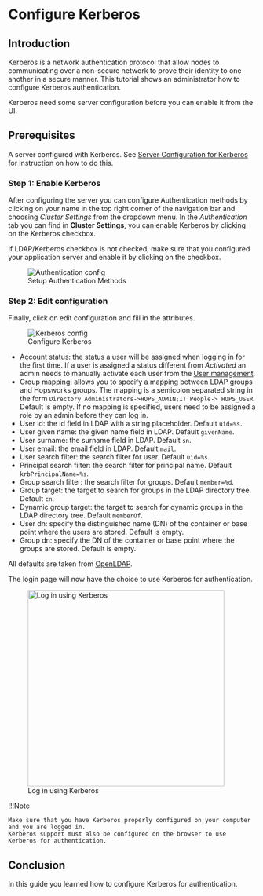 # Configure Kerberos

## Introduction
Kerberos is a network authentication protocol that allow nodes to communicating over a non-secure network to prove their identity to one another in a secure manner.
This tutorial shows an administrator how to configure Kerberos authentication.

Kerberos need some server configuration before you can enable it from the UI.

## Prerequisites
A server configured with Kerberos. See [Server Configuration for Kerberos](../configure-server/#server-configuration-for-kerberos) for 
instruction on how to do this. 

### Step 1: Enable Kerberos
After configuring the server you can configure Authentication methods by clicking on your name in the top right
corner of the navigation bar and choosing *Cluster Settings* from the dropdown menu.
In the _Authentication_ tab you can find in **Cluster Settings**, you can enable Kerberos by clicking on the Kerberos checkbox.

If LDAP/Kerberos checkbox is not checked, make sure that you configured your application server and enable it by
clicking on the checkbox.

<figure>
  <img src="../../../assets/images/admin/ldap/auth-config-krb.png" alt="Authentication config" />
  <figcaption>Setup Authentication Methods</figcaption>
</figure>

### Step 2: Edit configuration
Finally, click on edit configuration and fill in the attributes.

<figure>
  <img src="../../../assets/images/admin/ldap/configure-krb.png" alt="Kerberos config" />
  <figcaption>Configure Kerberos</figcaption>
</figure>

- Account status: the status a user will be assigned when logging in for the first time. If a user is assigned a status
  different from _Activated_ an admin needs to manually activate each user from the [User management](../../user).
- Group mapping: allows you to specify a mapping between LDAP groups and Hopsworks groups. The mapping is a
  semicolon separated string in the form ```Directory Administrators->HOPS_ADMIN;IT People-> HOPS_USER```. Default 
  is empty. If no mapping is specified, users need to be assigned a role by an admin before they can log in.
- User id: the id field in LDAP with a string placeholder. Default ```uid=%s```.
- User given name: the given name field in LDAP. Default ```givenName```.
- User surname: the surname field in LDAP. Default ```sn```.
- User email: the email field in LDAP. Default ```mail```.
- User search filter: the search filter for user. Default ```uid=%s```.
- Principal search filter: the search filter for principal name. Default ```krbPrincipalName=%s```.
- Group search filter: the search filter for groups. Default ```member=%d```.
- Group target: the target to search for groups in the LDAP directory tree. Default ```cn```.
- Dynamic group target: the target to search for dynamic groups in the LDAP directory tree. Default ```memberOf```.
- User dn: specify the distinguished name (DN) of the container or base point where the users are stored. Default is
  empty.
- Group dn: specify the DN of the container or base point where the groups are stored. Default is empty.

All defaults are taken from [OpenLDAP](https://www.openldap.org/).

The login page will now have the choice to use Kerberos for authentication.
<figure>
  <img width="400px" src="../../../assets/images/admin/ldap/login-using-krb.png" alt="Log in using Kerberos" />
  <figcaption>Log in using Kerberos</figcaption>
</figure>

!!!Note

    Make sure that you have Kerberos properly configured on your computer and you are logged in.
    Kerberos support must also be configured on the browser to use Kerberos for authentication.

## Conclusion
In this guide you learned how to configure Kerberos for authentication.